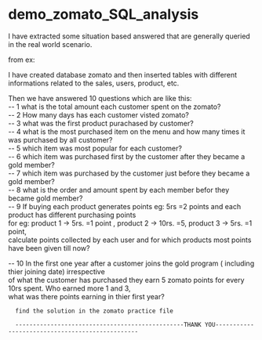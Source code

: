 # demo_zomato_SQL_analysis

I have extracted some situation based answered that are generally queried in the real world scenario.

from ex:

I have created database zomato and then inserted tables with different informations related to the sales, users, product, etc.<br>

Then we have answered 10 questions which are like this:<br>
-- 1 what is the total amount each customer spent on the zomato?<br>
-- 2 How many days has each customer visted zomato?<br>
-- 3 what was the first product purachased by customer?<br>
-- 4 what is the most purchased item on the menu and how many times it was purchased by all customer?<br>
-- 5 which item was most popular for each customer?<br>
-- 6 which item was purchased first by the customer after they became a gold member?<br>
-- 7 which item was purchased by the customer just before they became a gold member?<br>
-- 8 what is the order and amount spent by each member befor they became gold member?<br>
-- 9 If buying each product generates points eg: 5rs =2 points and each product has different purchasing points <br>
     for eg: product 1 -> 5rs. =1 point , product 2 -> 10rs. =5, product 3 -> 5rs. =1 point,<br>
     calculate points collected by each user and for which products most points have been given till now?<br>
     
-- 10 In the first one year after a customer  joins the gold program ( including thier joining date) irrespective <br>
      of what the customer has purchased they earn 5 zomato points for every 10rs spent. Who earned more 1 and 3,<br>
      what was there points earning in thier first year?<br>
      
      find the solution in the zomato practice file
      
      ------------------------------------------------THANK YOU------------------------------------------------
